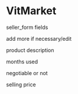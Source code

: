 # VitMarket

seller_form fields

add more if necessary/edit

product description

months used

negotiable or not

selling price
